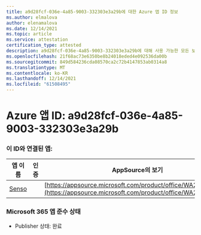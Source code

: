 ```yaml
---
title: a9d28fcf-036e-4a85-9003-332303e3a29b에 대한 Azure 앱 ID 정보
ms.author: elmalova
author: elenamalova
ms.date: 12/14/2021
ms.topic: article
ms.service: attestation
certification_type: attested
description: a9d28fcf-036e-4a85-9003-332303e3a29b에 대해 사용 가능한 모든 보안 및 규정 준수 정보입니다.
ms.openlocfilehash: 21f68ac73e6350be8b24018eded4e092536da00b
ms.sourcegitcommit: 849d584236cda08570ca2c72b4147853ab0314a8
ms.translationtype: MT
ms.contentlocale: ko-KR
ms.lasthandoff: 12/14/2021
ms.locfileid: "61508495"
---
```

# <a name="azure-app-id-a9d28fcf-036e-4a85-9003-332303e3a29b"></a>Azure 앱 ID: a9d28fcf-036e-4a85-9003-332303e3a29b


### <a name="apps-associated-with-this-id"></a>이 ID와 연결된 앱:
| **앱 이름** | **인증** | **AppSource의 보기** |
|--------------|---------------|-----------------------|
| [Senso](https://docs.microsoft.com/microsoft-365-app-certification/forward/WA200002571) |  | [https://appsource.microsoft.com/product/office/WA200002571](https://appsource.microsoft.com/product/office/WA200002571) |

### <a name="microsoft-365-app-compliance-status"></a>Microsoft 365 앱 준수 상태
- Publisher 상태: 완료
